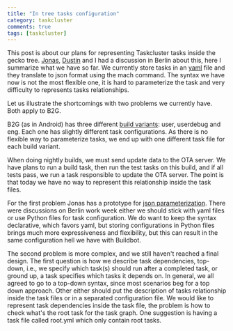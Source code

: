 ```yaml
---
title: "In tree tasks configuration"
category: taskcluster
comments: true
tags: [taskcluster]
---
```


This post is about our plans for representing Taskcluster tasks inside
the gecko tree. [Jonas](http://jonasfj.dk/),
[Dustin](http://code.v.igoro.us/) and I had a discussion in Berlin about this,
here I summarize what we have so far. We currently store tasks in an
[yaml](http://yaml.org/) file and they translate to json format using the
mach command. The syntax we have now is not the most flexible one, it is hard
to parameterize the task and very difficulty to represents tasks relationships.

Let us illustrate the shortcomings with two problems we currently have.
Both apply to B2G.

B2G (as in Android) has three different
[build variants](https://source.android.com/source/building.html#choose-a-target):
user, userdebug and eng. Each one has slightly different task configurations.
As there is no flexible way to parameterize tasks, we end up with one different
task file for each build variant.

When doing nightly builds, we must send update data to the OTA server.
We have plans to run a build task, then run the test tasks on this build,
and if all tests pass, we run a task responsible to update the OTA server.
The point is that today we have no way to represent this relationship
inside the task files.

For the first problem Jonas has a prototype for
[json parameterization](https://github.com/jonasfj/json-parameterization). There
were discussions on Berlin work week either we should stick with yaml files
or use Python files for task configuration. We do want to keep the syntax
declarative, which favors yaml, but storing configurations in Python files
brings much more expressiveness and flexibility, but this can result in
the same configuration hell we have with Buildbot.

The second problem is more complex, and we still haven't reached a final design.
The first question is how we describe task dependencies, top-down, i.e., we
specify which task(s) should run after a completed task, or ground up, a task
specifies which tasks it depends on. In general, we all agreed to go to a
top-down syntax, since most scenarios beg for a top down approach. Other
either should put the description of tasks relationship inside the task
files or in a separated configuration file. We would like to represent task
dependencies inside the task file, the problem is how to check what's the
root task for the task graph. One suggestion is having a task file called
root.yml which only contain root tasks.
